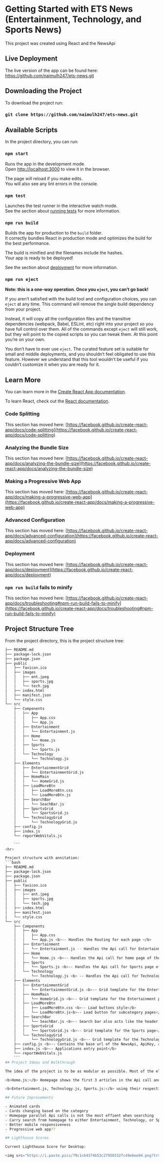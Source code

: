 # Getting Started with ETS News (Entertainment, Technology, and Sports News)

This project was created using React and the NewsApi

## Live Deployment

The live version of the app can be found here: https://github.com/naimulh247/ets-news.git

## Downloading the Project

To download the project run:

### `git clone https://github.com/naimulh247/ets-news.git`


## Available Scripts

In the project directory, you can run:

### `npm start`

Runs the app in the development mode.\
Open [http://localhost:3000](http://localhost:3000) to view it in the browser.

The page will reload if you make edits.\
You will also see any lint errors in the console.

### `npm test`

Launches the test runner in the interactive watch mode.\
See the section about [running tests](https://facebook.github.io/create-react-app/docs/running-tests) for more information.

### `npm run build`

Builds the app for production to the `build` folder.\
It correctly bundles React in production mode and optimizes the build for the best performance.

The build is minified and the filenames include the hashes.\
Your app is ready to be deployed!

See the section about [deployment](https://facebook.github.io/create-react-app/docs/deployment) for more information.

### `npm run eject`

**Note: this is a one-way operation. Once you `eject`, you can’t go back!**

If you aren’t satisfied with the build tool and configuration choices, you can `eject` at any time. This command will remove the single build dependency from your project.

Instead, it will copy all the configuration files and the transitive dependencies (webpack, Babel, ESLint, etc) right into your project so you have full control over them. All of the commands except `eject` will still work, but they will point to the copied scripts so you can tweak them. At this point you’re on your own.

You don’t have to ever use `eject`. The curated feature set is suitable for small and middle deployments, and you shouldn’t feel obligated to use this feature. However we understand that this tool wouldn’t be useful if you couldn’t customize it when you are ready for it.

## Learn More

You can learn more in the [Create React App documentation](https://facebook.github.io/create-react-app/docs/getting-started).

To learn React, check out the [React documentation](https://reactjs.org/).

### Code Splitting

This section has moved here: [https://facebook.github.io/create-react-app/docs/code-splitting](https://facebook.github.io/create-react-app/docs/code-splitting)

### Analyzing the Bundle Size

This section has moved here: [https://facebook.github.io/create-react-app/docs/analyzing-the-bundle-size](https://facebook.github.io/create-react-app/docs/analyzing-the-bundle-size)

### Making a Progressive Web App

This section has moved here: [https://facebook.github.io/create-react-app/docs/making-a-progressive-web-app](https://facebook.github.io/create-react-app/docs/making-a-progressive-web-app)

### Advanced Configuration

This section has moved here: [https://facebook.github.io/create-react-app/docs/advanced-configuration](https://facebook.github.io/create-react-app/docs/advanced-configuration)

### Deployment

This section has moved here: [https://facebook.github.io/create-react-app/docs/deployment](https://facebook.github.io/create-react-app/docs/deployment)

### `npm run build` fails to minify

This section has moved here: [https://facebook.github.io/create-react-app/docs/troubleshooting#npm-run-build-fails-to-minify](https://facebook.github.io/create-react-app/docs/troubleshooting#npm-run-build-fails-to-minify)


## Project Structure Tree

From the project directory, this is the project structure tree:

```bash
├── README.md
├── package-lock.json
├── package.json
├── public
│   ├── favicon.ico
│   ├── images
│   │   ├── ent.jpeg
│   │   ├── sports.jpg
│   │   └── tech.jpg
│   ├── index.html
│   ├── manifest.json
│   └── style.css
└── src
    ├── Components
    │   ├── App
    │   │   ├── App.css
    │   │   └── App.js
    │   ├── Entertainment
    │   │   └── Entertainment.js
    │   ├── Home
    │   │   └── Home.js
    │   ├── Sports
    │   │   └── Sports.js
    │   └── Technology
    │       └── Technology.js
    ├── Elements
    │   ├── EntertainmentGrid
    │   │   └── EntertainmentGrid.js
    │   ├── HomeMain
    │   │   └── HomeGrid.js
    │   ├── LoadMoreBtn
    │   │   ├── LoadMoreBtn.css
    │   │   └── LoadMoreBtn.js
    │   ├── SearchBar
    │   │   └── SeachBar.js
    │   ├── SportsGrid
    │   │   └── SportsGrid.js
    │   └── TechnologyGrid
    │       └── TechnologyGrid.js
    ├── config.js
    ├── index.js
    └── reportWebVitals.js

    ```
<hr>

Project structure with annitation:
```bash
├── README.md
├── package-lock.json
├── package.json
├── public
│   ├── favicon.ico
│   ├── images
│   │   ├── ent.jpeg
│   │   ├── sports.jpg
│   │   └── tech.jpg
│   ├── index.html
│   ├── manifest.json
│   └── style.css
└── src
    ├── Components
    │   ├── App
    │   │   ├── App.css
    │   │   └── App.js <b>-- Handles the Routing for each page </b>
    │   ├── Entertainment
    │   │   └── Entertainment.js -- Handles the Api call for Entertainment page of the website along with rendering it
    │   ├── Home
    │   │   └── Home.js <b>-- Handles the Api call for home page of the website, redering the top 3 articles in each category and search </B>
    │   ├── Sports
    │   │   └── Sports.js <b>-- Handles the Api call for Sports page of the website along with rendering it</b>
    │   └── Technology
    │       └── Technology.js <b> -- Handles the Api call for Technology page of the website along with rendering it</b>
    ├── Elements
    │   ├── EntertainmentGrid
    │   │   └── EntertainmentGrid.js <b>-- Grid template for the Entertainment page </b>
    │   ├── HomeMain
    │   │   └── HomeGrid.js <b>-- Grid template for the Entertainment page </b>
    │   ├── LoadMoreBtn
    │   │   ├── LoadMoreBtn.css <b>-- Load buttons style</b>
    │   │   └── LoadMoreBtn.js<b>-- Load button for subcategory pages</b>
    │   ├── SearchBar
    │   │   └── SeachBar.js <b>-- Search bar also acts like the header, with being able to seach in home page and in each category pages</b>
    │   ├── SportsGrid
    │   │   └── SportsGrid.js <b>-- Grid template for the Sports page</b>
    │   └── TechnologyGrid
    │       └── TechnologyGrid.js <b>-- Grid template for the Technology page</b>
    ├── config.js <b>-- Contains the base url of the NewsApi, ApiKey, and etc </b>
    ├── index.js <b>-- Applications entry point</b>
    └── reportWebVitals.js
    ```
## Project Ideas and Walkthrough

The idea of the project is to be as modular as possible. Most of the elements are booken down to small pices to handle each respective pages. 

<b>Home.js:</b> Homepage shows the first 3 articles in the Api call and then when something is searched it shows the first 3 results in each categories. 

<b>Entertainment.js, Technology.js, Sports.js:</b> using their respective grids, the pages shows the aticles/ website, and using the <b>SearchBar.js</b> it can narrow the results in each page, allowing the user to search for specific topic/idea.

## Future Improvements

- Animated cards
- Cards changing based on the category
- Homepage parallel Api calls is not the most effient when searching 
- Carry search from homepage to either Entertainment, Technology, or Sports (Pass parameters through each component)
- Better mobile responsiveness 
- Progressive web app??

## Lighthouse Scores

Current Lighthouse Score for Desktop:

<img src="https://i.paste.pics/79c1c64374b53c27950332fc49e6ee94.png?trs=de0902217605d47a938ee6691756f3abd3afa1601ec69e4698b6280a83087559"/>